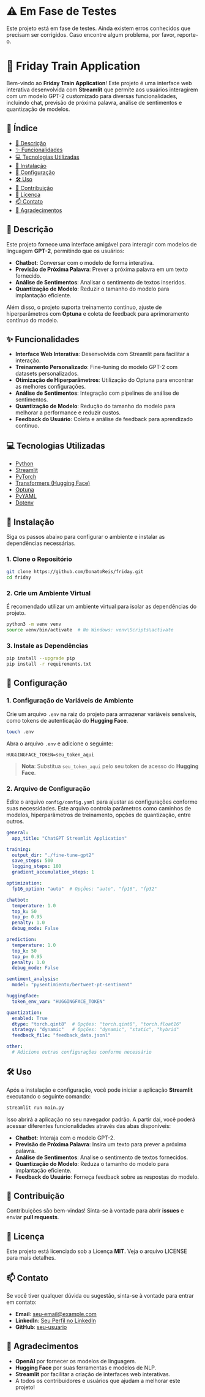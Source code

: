 # ⚠️ Em Fase de Testes

Este projeto está em fase de testes. Ainda existem erros conhecidos que precisam ser corrigidos. Caso encontre algum problema, por favor, reporte-o.

# 🤖 Friday Train Application

Bem-vindo ao **Friday Train Application**! Este projeto é uma interface web interativa desenvolvida com **Streamlit** que permite aos usuários interagirem com um modelo GPT-2 customizado para diversas funcionalidades, incluindo chat, previsão de próxima palavra, análise de sentimentos e quantização de modelos.

## 📖 Índice
- [📝 Descrição](#-descrição)
- [✨ Funcionalidades](#-funcionalidades)
- [💻 Tecnologias Utilizadas](#-tecnologias-utilizadas)
- [🚀 Instalação](#-instalação)
- [🔧 Configuração](#-configuração)
- [🛠️ Uso](#%EF%B8%8F-uso)
- [🤝 Contribuição](#-contribuição)
- [📜 Licença](#-licença)
- [📫 Contato](#-contato)
- [🙏 Agradecimentos](#-agradecimentos)

## 📝 Descrição

Este projeto fornece uma interface amigável para interagir com modelos de linguagem **GPT-2**, permitindo que os usuários:

- **Chatbot**: Conversar com o modelo de forma interativa.
- **Previsão de Próxima Palavra**: Prever a próxima palavra em um texto fornecido.
- **Análise de Sentimentos**: Analisar o sentimento de textos inseridos.
- **Quantização de Modelo**: Reduzir o tamanho do modelo para implantação eficiente.

Além disso, o projeto suporta treinamento contínuo, ajuste de hiperparâmetros com **Optuna** e coleta de feedback para aprimoramento contínuo do modelo.

## ✨ Funcionalidades

- **Interface Web Interativa**: Desenvolvida com Streamlit para facilitar a interação.
- **Treinamento Personalizado**: Fine-tuning do modelo GPT-2 com datasets personalizados.
- **Otimização de Hiperparâmetros**: Utilização do Optuna para encontrar as melhores configurações.
- **Análise de Sentimentos**: Integração com pipelines de análise de sentimentos.
- **Quantização de Modelo**: Redução do tamanho do modelo para melhorar a performance e reduzir custos.
- **Feedback do Usuário**: Coleta e análise de feedback para aprendizado contínuo.

## 💻 Tecnologias Utilizadas

- [Python](https://www.python.org/)
- [Streamlit](https://streamlit.io/)
- [PyTorch](https://pytorch.org/)
- [Transformers (Hugging Face)](https://huggingface.co/transformers/)
- [Optuna](https://optuna.org/)
- [PyYAML](https://pyyaml.org/)
- [Dotenv](https://github.com/theskumar/python-dotenv)

## 🚀 Instalação

Siga os passos abaixo para configurar o ambiente e instalar as dependências necessárias.

### 1. Clone o Repositório
```bash
git clone https://github.com/DonatoReis/friday.git
cd friday
```

### 2. Crie um Ambiente Virtual

É recomendado utilizar um ambiente virtual para isolar as dependências do projeto.

```bash
python3 -m venv venv
source venv/bin/activate  # No Windows: venv\Scripts\activate
```

### 3. Instale as Dependências

```bash
pip install --upgrade pip
pip install -r requirements.txt
```

## 🔧 Configuração

### 1. Configuração de Variáveis de Ambiente

Crie um arquivo `.env` na raiz do projeto para armazenar variáveis sensíveis, como tokens de autenticação do **Hugging Face**.

```bash
touch .env
```

Abra o arquivo `.env` e adicione o seguinte:

```env
HUGGINGFACE_TOKEN=seu_token_aqui
```

> **Nota**: Substitua `seu_token_aqui` pelo seu token de acesso do **Hugging Face**.

### 2. Arquivo de Configuração

Edite o arquivo `config/config.yaml` para ajustar as configurações conforme suas necessidades. Este arquivo controla parâmetros como caminhos de modelos, hiperparâmetros de treinamento, opções de quantização, entre outros.

```yaml
general:
  app_title: "ChatGPT Streamlit Application"

training:
  output_dir: "./fine-tune-gpt2"
  save_steps: 500
  logging_steps: 100
  gradient_accumulation_steps: 1

optimization:
  fp16_option: "auto"  # Opções: "auto", "fp16", "fp32"

chatbot:
  temperature: 1.0
  top_k: 50
  top_p: 0.95
  penalty: 1.0
  debug_mode: False

prediction:
  temperature: 1.0
  top_k: 50
  top_p: 0.95
  penalty: 1.0
  debug_mode: False

sentiment_analysis:
  model: "pysentimiento/bertweet-pt-sentiment"

huggingface:
  token_env_var: "HUGGINGFACE_TOKEN"

quantization:
  enabled: True
  dtype: "torch.qint8"  # Opções: "torch.qint8", "torch.float16"
  strategy: "dynamic"   # Opções: "dynamic", "static", "hybrid"
  feedback_file: "feedback_data.jsonl"

other:
  # Adicione outras configurações conforme necessário
```

## 🛠️ Uso

Após a instalação e configuração, você pode iniciar a aplicação **Streamlit** executando o seguinte comando:

```bash
streamlit run main.py
```

Isso abrirá a aplicação no seu navegador padrão. A partir daí, você poderá acessar diferentes funcionalidades através das abas disponíveis:

- **Chatbot**: Interaja com o modelo GPT-2.
- **Previsão de Próxima Palavra**: Insira um texto para prever a próxima palavra.
- **Análise de Sentimentos**: Analise o sentimento de textos fornecidos.
- **Quantização do Modelo**: Reduza o tamanho do modelo para implantação eficiente.
- **Feedback do Usuário**: Forneça feedback sobre as respostas do modelo.

## 🤝 Contribuição

Contribuições são bem-vindas! Sinta-se à vontade para abrir **issues** e enviar **pull requests**.

## 📜 Licença

Este projeto está licenciado sob a Licença **MIT**. Veja o arquivo LICENSE para mais detalhes.

## 📫 Contato

Se você tiver qualquer dúvida ou sugestão, sinta-se à vontade para entrar em contato:

- **Email**: [seu-email@example.com](mailto:seu-email@example.com)
- **LinkedIn**: [Seu Perfil no LinkedIn](https://www.linkedin.com)
- **GitHub**: [seu-usuario](https://github.com/seu-usuario)

## 🙏 Agradecimentos

- **OpenAI** por fornecer os modelos de linguagem.
- **Hugging Face** por suas ferramentas e modelos de NLP.
- **Streamlit** por facilitar a criação de interfaces web interativas.
- A todos os contribuidores e usuários que ajudam a melhorar este projeto!
